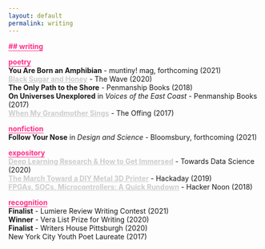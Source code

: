 ```yaml
---
layout: default
permalink: writing
---
```


<b class="t-hackcss-pop" style="color:#ff2e88;border-bottom:1px solid #ff2e88;">## writing</b>

<b class="t-hackcss-pop" style="color:#ff2e88;border-bottom:1px solid #ff2e88;">poetry</b><br/>
<b>You Are Born an Amphibian</b> - muntiny! mag, forthcoming (2021) <br/>
<a style="color:#cccccc;border-bottom:0px;" href="https://www.waveartsmagazine.com/quaranzine-blog/black-sugar-and-honey"><b>Black Sugar and Honey</b></a> - The Wave (2020)<br/>
<b>The Only Path to the Shore</b> - Penmanship Books (2018)<br/>
<b>On Universes Unexplored</b> in <i>Voices of the East Coast</i> - Penmanship Books (2017)<br/>
<a style="color:#cccccc;border-bottom:0px;" href="https://theoffingmag.com/poetry/when-my-grandmother-sings/https://theoffingmag.com/poetry/when-my-grandmother-sings/"><b>When My Grandmother Sings</b></a> - The Offing (2017)<br/>

<b class="t-hackcss-pop" style="color:#ff2e88;border-bottom:1px solid #ff2e88;">nonfiction</b><br/>
<b>Follow Your Nose</b> in <i>Design and Science</i> - Bloomsbury, forthcoming (2021)<br/>

<b class="t-hackcss-pop" style="color:#ff2e88;border-bottom:1px solid #ff2e88;">expository</b><br/>
<a style="color:#cccccc;border-bottom:0px;" href="https://towardsdatascience.com/deep-learning-research-and-how-to-get-immersed-8bab98c20577"><b>Deep Learning Research & How to Get Immersed</b></a> - Towards Data Science (2020)<br/>
<a style="color:#cccccc;border-bottom:0px;" href="https://hackaday.com/2019/07/26/the-march-toward-a-diy-metal-3d-printer/"><b>The March Toward a DIY Metal 3D Printer</b></a> - Hackaday (2019)<br/>
<a style="color:#cccccc;border-bottom:0px;" href="https://hackernoon.com/fpgas-socs-microcontrollers-a-quick-rundown-of-iot-devices-c5a25c7290c6"><b>FPGAs, SOCs, Microcontrollers: A Quick Rundown</b></a> - Hacker Noon (2018)<br/>

<b class="t-hackcss-pop" style="color:#ff2e88;border-bottom:1px solid #ff2e88;">recognition</b><br/>
<b>Finalist</b> - Lumiere Review Writing Contest (2021)<br/>
<b>Winner</b> - Vera List Prize for Writing (2020)<br/>
<b>Finalist</b> - Writers House Pittsburgh (2020)<br/>
New York City Youth Poet Laureate (2017)<br/>
